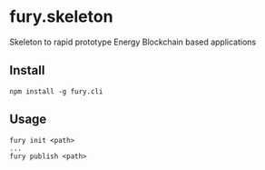 # fury.skeleton
Skeleton to rapid prototype Energy Blockchain based applications

## Install
```
npm install -g fury.cli
```

## Usage
```
fury init <path>
...
fury publish <path>
```
